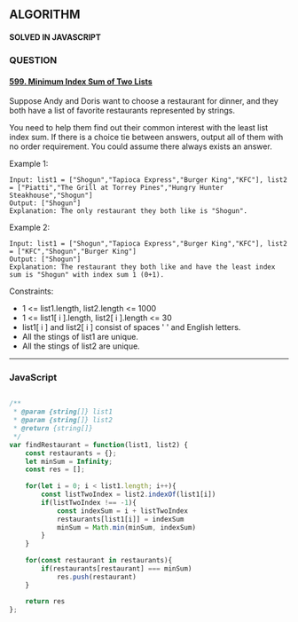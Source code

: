 ## ALGORITHM

#### SOLVED IN JAVASCRIPT
### QUESTION

#### [599. Minimum Index Sum of Two Lists](https://leetcode.com/problems/minimum-index-sum-of-two-lists/)

Suppose Andy and Doris want to choose a restaurant for dinner, and they both have a list of favorite restaurants represented by strings.

You need to help them find out their common interest with the least list index sum. If there is a choice tie between answers, output all of them with no order requirement. You could assume there always exists an answer.

Example 1:

```
Input: list1 = ["Shogun","Tapioca Express","Burger King","KFC"], list2 = ["Piatti","The Grill at Torrey Pines","Hungry Hunter Steakhouse","Shogun"]
Output: ["Shogun"]
Explanation: The only restaurant they both like is "Shogun".
```

Example 2:

```
Input: list1 = ["Shogun","Tapioca Express","Burger King","KFC"], list2 = ["KFC","Shogun","Burger King"]
Output: ["Shogun"]
Explanation: The restaurant they both like and have the least index sum is "Shogun" with index sum 1 (0+1).
```

Constraints:

* 1 <= list1.length, list2.length <= 1000
* 1 <= list1[ i ].length, list2[ i ].length <= 30
* list1[ i ] and list2[ i ] consist of spaces ' ' and English letters.
* All the stings of list1 are unique.
* All the stings of list2 are unique.

-----

### JavaScript

```js

/**
 * @param {string[]} list1
 * @param {string[]} list2
 * @return {string[]}
 */
var findRestaurant = function(list1, list2) {
    const restaurants = {};
    let minSum = Infinity;
    const res = [];
    
    for(let i = 0; i < list1.length; i++){
        const listTwoIndex = list2.indexOf(list1[i])
        if(listTwoIndex !== -1){
            const indexSum = i + listTwoIndex
            restaurants[list1[i]] = indexSum
            minSum = Math.min(minSum, indexSum)
        }
    }
    
    for(const restaurant in restaurants){
        if(restaurants[restaurant] === minSum)
            res.push(restaurant)
    }
    
    return res
};

```
